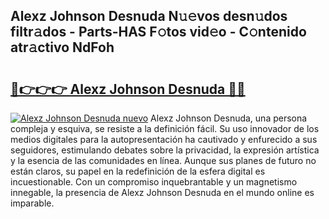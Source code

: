 ## Alexz Johnson Desnuda N𝚞𝚎vos desn𝚞dos filtr𝚊dos - Parts-HAS F𝚘tos vid𝚎o - C𝚘ntenido atr𝚊ctivo NdFoh

# <h2><a href="http://mbblkz4.tromn.icu/?c=Alexz+Johnson+Desnuda">🔗👉👉👉 Alexz Johnson Desnuda 🔗🔗</a></h2>

[![Alexz Johnson Desnuda nuevo](https://i.imgur.com/pEAQMta.gif)](http://mbblkz4.tromn.icu/?c=Alexz+Johnson+Desnuda)
Alexz Johnson Desnuda, una persona compleja y esquiva, se resiste a la definición fácil. Su uso innovador de los medios digitales para la autopresentación ha cautivado y enfurecido a sus seguidores, estimulando debates sobre la privacidad, la expresión artística y la esencia de las comunidades en línea. Aunque sus planes de futuro no están claros, su papel en la redefinición de la esfera digital es incuestionable. Con un compromiso inquebrantable y un magnetismo innegable, la presencia de Alexz Johnson Desnuda en el mundo online es imparable.
